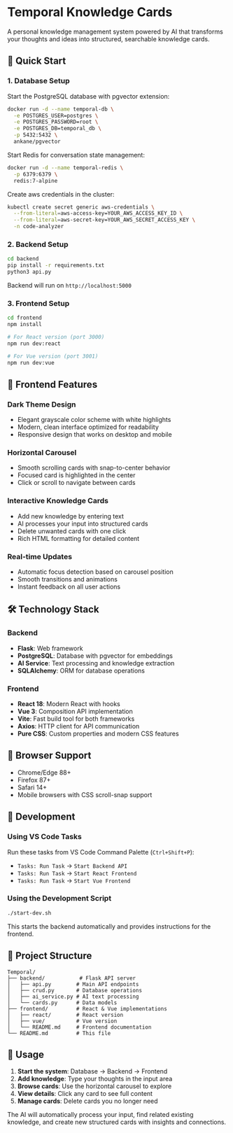 # Temporal Knowledge Cards

A personal knowledge management system powered by AI that transforms your thoughts and ideas into structured, searchable knowledge cards.

## 🚀 Quick Start

### 1. Database Setup
Start the PostgreSQL database with pgvector extension:

```bash
docker run -d --name temporal-db \
  -e POSTGRES_USER=postgres \
  -e POSTGRES_PASSWORD=root \
  -e POSTGRES_DB=temporal_db \
  -p 5432:5432 \
  ankane/pgvector
```

Start Redis for conversation state management:

```bash
docker run -d --name temporal-redis \
  -p 6379:6379 \
  redis:7-alpine
```

Create aws credentials in the cluster:

```bash
kubectl create secret generic aws-credentials \
  --from-literal=aws-access-key=YOUR_AWS_ACCESS_KEY_ID \
  --from-literal=aws-secret-key=YOUR_AWS_SECRET_ACCESS_KEY \
  -n code-analyzer
```

### 2. Backend Setup
```bash
cd backend
pip install -r requirements.txt
python3 api.py
```
Backend will run on `http://localhost:5000`

### 3. Frontend Setup
```bash
cd frontend
npm install

# For React version (port 3000)
npm run dev:react

# For Vue version (port 3001)  
npm run dev:vue
```

## 🎨 Frontend Features

### Dark Theme Design
- Elegant grayscale color scheme with white highlights
- Modern, clean interface optimized for readability
- Responsive design that works on desktop and mobile

### Horizontal Carousel
- Smooth scrolling cards with snap-to-center behavior
- Focused card is highlighted in the center
- Click or scroll to navigate between cards

### Interactive Knowledge Cards
- Add new knowledge by entering text
- AI processes your input into structured cards
- Delete unwanted cards with one click
- Rich HTML formatting for detailed content

### Real-time Updates
- Automatic focus detection based on carousel position
- Smooth transitions and animations
- Instant feedback on all user actions

## 🛠 Technology Stack

### Backend
- **Flask**: Web framework
- **PostgreSQL**: Database with pgvector for embeddings
- **AI Service**: Text processing and knowledge extraction
- **SQLAlchemy**: ORM for database operations

### Frontend
- **React 18**: Modern React with hooks
- **Vue 3**: Composition API implementation  
- **Vite**: Fast build tool for both frameworks
- **Axios**: HTTP client for API communication
- **Pure CSS**: Custom properties and modern CSS features

## 📱 Browser Support
- Chrome/Edge 88+
- Firefox 87+
- Safari 14+
- Mobile browsers with CSS scroll-snap support

## 🔧 Development

### Using VS Code Tasks
Run these tasks from VS Code Command Palette (`Ctrl+Shift+P`):
- `Tasks: Run Task` → `Start Backend API`
- `Tasks: Run Task` → `Start React Frontend`
- `Tasks: Run Task` → `Start Vue Frontend`

### Using the Development Script
```bash
./start-dev.sh
```
This starts the backend automatically and provides instructions for the frontend.

## 📁 Project Structure
```
Temporal/
├── backend/           # Flask API server
│   ├── api.py        # Main API endpoints
│   ├── crud.py       # Database operations
│   ├── ai_service.py # AI text processing
│   └── cards.py      # Data models
├── frontend/         # React & Vue implementations
│   ├── react/        # React version
│   ├── vue/          # Vue version
│   └── README.md     # Frontend documentation
└── README.md         # This file
```

## 🌟 Usage

1. **Start the system**: Database → Backend → Frontend
2. **Add knowledge**: Type your thoughts in the input area
3. **Browse cards**: Use the horizontal carousel to explore
4. **View details**: Click any card to see full content
5. **Manage cards**: Delete cards you no longer need

The AI will automatically process your input, find related existing knowledge, and create new structured cards with insights and connections.
